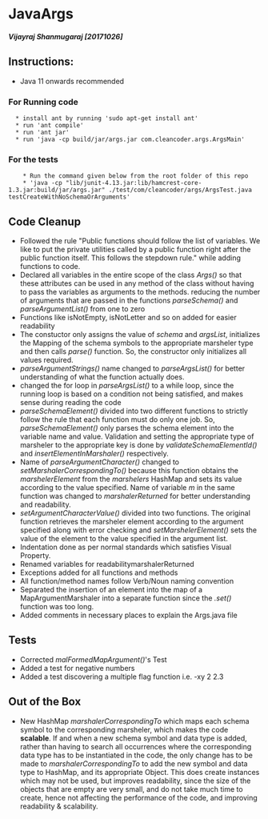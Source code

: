 # JavaArgs 

##### Vijayraj Shanmugaraj [20171026]

## Instructions:
- Java 11 onwards recommended

### For Running code
      * install ant by running 'sudo apt-get install ant'
      * run 'ant compile'
      * run 'ant jar'
      * run 'java -cp build/jar/args.jar com.cleancoder.args.ArgsMain'
### For the tests
        * Run the command given below from the root folder of this repo
        * 'java -cp "lib/junit-4.13.jar:lib/hamcrest-core-1.3.jar:build/jar/args.jar" ./test/com/cleancoder/args/ArgsTest.java testCreateWithNoSchemaOrArguments'
    

## Code Cleanup
- Followed the rule "Public functions should follow the list of variables. We like to put the private utilities called by a public function right after the public function itself. This follows the stepdown rule." while adding functions to code.
- Declared all variables in the entire scope of the class *Args()* so that these attributes can be used in any method of the class without having to pass the variables as arguments to the methods. reducing the number of arguments that are passed in the functions *parseSchema()* and *parseArgumentList()* from one to zero
- Functions like isNotEmpty, isNotLetter and so on added for easier readability
- The constuctor only assigns the value of *schema* and *argsList*, initializes the Mapping of the schema symbols to the appropriate marsheler type and then calls *parse()* function. So, the constructor only initializes all values required. 
- *parseArgumentStrings()* name changed to *parseArgsList()* for better understanding of what the function actually does.
- changed the for loop in *parseArgsList()* to a while loop, since the running loop is based on a condition not being satisfied, and makes sense during reading the code
- *parseSchemaElement()* divided into two different functions to strictly follow the rule that each function must do only one job. So, *parseSchemaElement()* only parses the schema element into the variable name and value. Validation and setting the appropriate type of marsheler to the appropriate key is done by *validateSchemaElementId()* and *insertElementInMarshaler()* respectively.
- Name of *parseArgumentCharacter()* changed to *setMarshalerCorrespondingTo()* because this function obtains the *marshelerElement* from the *marshelers* HashMap and sets its value according to the value specified. Name of variable *m* in the same function was changed to *marshalerReturned* for better understanding and readability.
- *setArgumentCharacterValue()* divided into two functions. The original function retrieves the marsheler element according to the argument specified along with error checking and *setMarshelerElement()* sets the value of the element to the value specified in the argument list.
- Indentation done as per normal standards which satisfies Visual Property. 
- Renamed variables for readabilitymarshalerReturned
- Exceptions added for all functions and methods
- All function/method names follow Verb/Noun naming convention
- Separated the insertion of an element into the map of a MapArgumentMarshaler into a separate function since the *.set()* function was too long.
- Added comments in necessary places to explain the Args.java file

## Tests
- Corrected *malFormedMapArgument()*'s Test
- Added a test for negative numbers
- Added a test discovering a multiple flag function i.e. -xy 2 2.3


## Out of the Box 
- New HashMap *marshalerCorrespondingTo* which maps each schema symbol to the corresponding marsheler, which makes the code **scalable**. If and when a new schema symbol and data type is added, rather than having to search all occurrences where the corresponding data type has to be instantiated in the code, the only change has to be made to *marshalerCorrespondingTo* to add the new symbol and data type to HashMap, and its appropriate Object. This does create instances which may not be used, but improves readability, since the size of the objects that are empty are very small, and do not take much time to create, hence not affecting the performance of the code, and improving readability & scalability. 

